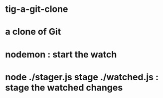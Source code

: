 # tig-a-git-clone
# a clone of Git

# nodemon : start the watch
# node ./stager.js stage ./watched.js : stage the watched changes